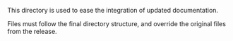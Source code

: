 This directory is used to ease the integration of updated documentation.

Files must follow the final directory structure, and override the original files from the release.
